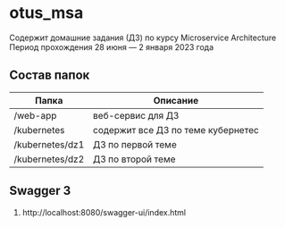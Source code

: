 # otus_msa
Содержит домашние задания (ДЗ) по курсу Microservice Architecture  
Период прохождения 28 июня — 2 января 2023 года  

## Состав папок
| Папка           | Описание                           |
|-----------------|------------------------------------|
| /web-app        | веб-сервис для ДЗ                  |
| /kubernetes     | содержит все ДЗ по теме кубернетес |
| /kubernetes/dz1 | ДЗ по первой теме                  |
| /kubernetes/dz2 | ДЗ по второй теме                  |

## Swagger 3
1. http://localhost:8080/swagger-ui/index.html
